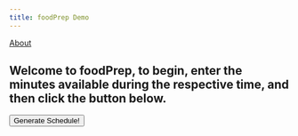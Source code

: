 ```yaml
---
title: foodPrep Demo
---
```

<head>
<meta name="viewport" content="width=device-width, initial-scale=1">
<style>
table{
    table-layout: fixed;
    width: 750px; 
}

.textInputs {
	width: 80px;
}

.truncated {
    display: block;
    white-space: nowrap; /* forces text to single line */
    overflow: hidden;
    text-overflow: ellipsis;
}

.empty {
	background-color: #BB1111;
	width: 84px;
	height: 23px;
}

.dropbtn {
    background-color: #4CAF50;
    color: white;
    padding: 2px;
    font-size: 16px;
    border: none;
	width: 84px;
	height: 23px;
    white-space: nowrap;
}

.dropdown {
    position: relative;
    display: inline-block;
}

.dropdown-content {
    display: none;
    position: absolute;
	white-space: nowrap;
	right: 0;
    background-color: #f1f1f1;
    min-width: 160px;
    box-shadow: 0px 8px 16px 0px rgba(0,0,0,0.2);
    z-index: 1;
}

.dropdown-content b {
    color: black;
    padding: 12px 16px;
    text-decoration: none;
    display: block;
}

.dropdown:hover .dropdown-content {
    display: block;
}

.dropdown:hover .dropbtn {
    background-color: #3e8e41;
}
</style>
</head>
<body>
<a href="/foodPrep/about">About</a>
<h2>Welcome to foodPrep, to begin, enter the minutes available during the respective time, and then click the button below.</h2><p>
<button type="button" onclick="sendData()" id = "butt">Generate Schedule!</button>
<table id="stuff">
</table>
<script>
	var day;
	var hour;
	var timeTable = new Array(24).fill(new Array(7));
	tableText = '<tr><th>Time</th><th>Sunday</th><th>Monday</th><th>Tuesday</th><th>Wednesday</th><th>Thursday</th><th>Friday</th><th>Saturday</th></tr>';
	for(hour=0; hour<24; hour++){
		tableText += '<tr><td>';
		if(hour == 0 || hour == 12){
			tableText += '12:00 ';
		}else{
			tableText += (hour % 12).toString() + ':00 ';
		}
		if(hour > 11){
			tableText += 'PM';
		}else{
			tableText += 'AM';
		}
		tableText += '</td>';
		for(day=1; day<8; day++){
			tableText += '<td><input type="number" id="';
			tableText += day.toString() + ',' + hour.toString();
			tableText += '" value="0" class="textInputs"/></td>';
		}
		tableText += '</tr>';
	}
	var myTable = document.getElementById('stuff');
	myTable.innerHTML = tableText;

	function sendData() {
		var buttonId = document.getElementById('butt');
		if(buttonId.innerHTML == 'Edit schedule!'){
			buttonId.innerHTML = 'Generate schedule!';
			tableText = '<tr><th>Time</th><th>Sunday</th><th>Monday</th><th>Tuesday</th><th>Wednesday</th><th>Thursday</th><th>Friday</th><th>Saturday</th></tr>';
			for(hour=0; hour<24; hour++){
				tableText += '<tr><td>';
				if(hour == 0 || hour == 12){
					tableText += '12:00 ';
				}else{
					tableText += (hour % 12).toString() + ':00 ';
				}
				if(hour > 11){
					tableText += 'PM';
				}else{
					tableText += 'AM';
				}
				tableText += '</td>';
				for(day=1; day<8; day++){
					tableText += '<td><input type="number" id="';
					tableText += day.toString() + ',' + hour.toString();
					tableText += '" value="' + timeTable[hour][day-1].toString() + '" class="textInputs"/></td>';
				}
				tableText += '</tr>';
			}
			var myTable = document.getElementById('stuff');
			myTable.innerHTML = tableText;		
		}else{
			buttonId.innerHTML = 'Edit schedule!';
			var rawData = [];
			var day;
			var hour;
			var cell;
			var array;
			for(hour = 0; hour < 24; hour++){
				for(day = 1; day < 8; day++){
					cell = document.getElementById(day.toString() + ',' + hour.toString());
					if(cell.value > 0){
						timeTable[hour][day-1] = cell.value;
						array = {
							start: hour,
							time: cell.value,
							day: day-1
						};
						rawData.push(array);
					}else{
						timeTable[hour][day-1] = 0;
					}
				}
			}
			var data = JSON.stringify(rawData);
			var XHR = new XMLHttpRequest();

			// Define what happens on successful data submission
			XHR.addEventListener('load', function(event) {
				var obj = JSON.parse(XHR.responseText);
				var day;
				var hour;
				tableText = '<tr><th>Time</th><th>Sunday</th><th>Monday</th><th>Tuesday</th><th>Wednesday</th><th>Thursday</th><th>Friday</th><th>Saturday</th></tr>';
				for(hour=0; hour<24; hour++){
					tableText += '<tr><td>';
					if(hour == 0 || hour == 12){
						tableText += '12:00 ';
					}else{
						tableText += (hour % 12).toString() + ':00 ';
					}
					if(hour > 11){
						tableText += "PM";
					}else{
						tableText += "AM";
					}
					tableText += '</td>';
					for(day=1; day<8; day++){
						tableText += '<td><div class="empty"></div></td>';
					}
					tableText += '</tr>';
				}
				var myTable = document.getElementById('stuff');
				myTable.innerHTML = tableText;
			
				for(day = 1; day < 8; day++){
					for(hour = 0; hour < obj[day-1].length; hour++){
						tableText = '<td><div class="dropdown"><button class="dropbtn"><center><div class="truncated">';
						tableText += obj[day-1][hour].name;
						tableText += '</div></center></button><div class="dropdown-content">';
						tableText += '<center><b>' + obj[day-1][hour].name + '</b></center>';
						tableText += '<b>Preparation Time: ';
						tableText += obj[day-1][hour].preptime.toString();
						tableText += ' minutes</b><b>Ingredients:</b>';
						var numIng;
						for(numIng = 0; numIng < obj[day-1][hour].ingredients.length; numIng++){
							tableText += '<b>&emsp;&#8226;';
							tableText += obj[day-1][hour].ingredients[numIng].name;
							tableText += '</b>';
						}
						tableText += '<b>Steps:</b>';
						var numStep;
						for(numStep = 0; numStep < obj[day-1][hour].steps.length; numStep++){
							tableText += '<b>&emsp;' + (numStep + 1).toString() + ': ';
							tableText += obj[day-1][hour].steps[numStep];
							tableText += '</b>';
						}
						
						tableText += '</div></div></td>';
						myTable.rows[obj[day-1][hour].time + 1].cells[day].innerHTML = tableText;
					}
				}
			});

			// Define what happens in case of error
			XHR.addEventListener('error', function(event) {
				alert('Oops! Something went wrong.');
			});

			// Set up our request
			XHR.open('POST', 'https://mealplan.mccarty.io/foodplan');

			// Add the required HTTP header for form data POST requests
			XHR.setRequestHeader('Content-Type', 'application/x-www-form-urlencoded');

			// Finally, send our data.
			XHR.send(data);
		}
	}
</script>